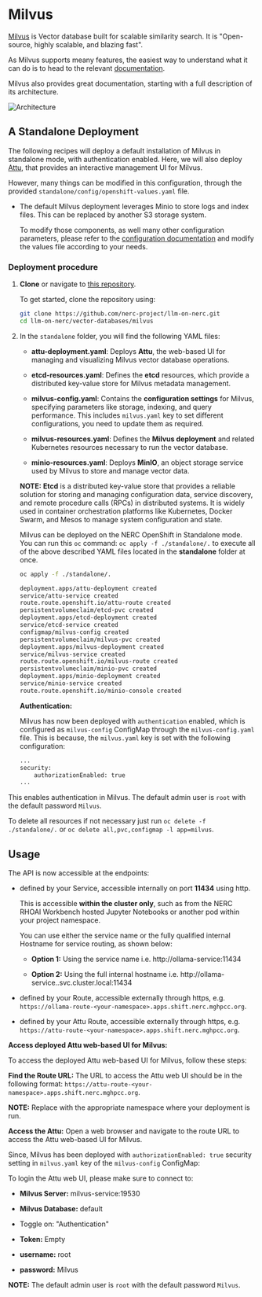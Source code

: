 # Milvus

[Milvus](https://milvus.io/) is Vector database built for scalable similarity search. It is "Open-source, highly scalable, and blazing fast".

As Milvus supports meany features, the easiest way to understand what it can do is to head to the relevant [documentation](https://milvus.io/docs/overview.md).

Milvus also provides great documentation, starting with a full description of its architecture.

![Architecture](https://milvus.io/docs/v2.4.x/assets/milvus_architecture.png)

## A Standalone Deployment

The following recipes will deploy a default installation of Milvus in standalone mode, with authentication enabled. Here, we will also deploy [Attu](https://github.com/zilliztech/attu), that provides an interactive management UI for Milvus.

However, many things can be modified in this configuration, through the provided `standalone/config/openshift-values.yaml` file.

-   The default Milvus deployment leverages Minio to store logs and index files. This can be replaced by another S3 storage system.

    To modify those components, as well many other configuration parameters, please refer to the [configuration documentation](https://milvus.io/docs/deploy_s3.md) and modify the values file according to your needs.

### Deployment procedure

1. **Clone** or navigate to [this repository](https://github.com/nerc-project/llm-on-nerc.git).

    To get started, clone the repository using:

    ```sh
    git clone https://github.com/nerc-project/llm-on-nerc.git
    cd llm-on-nerc/vector-databases/milvus
    ```

2. In the `standalone` folder, you will find the following YAML files:

    -   **attu-deployment.yaml**: Deploys **Attu**, the web-based UI for managing and visualizing Milvus vector database operations.

    -   **etcd-resources.yaml**: Defines the **etcd** resources, which provide a distributed key-value store for Milvus metadata management.

    -   **milvus-config.yaml**: Contains the **configuration settings** for Milvus, specifying parameters like storage, indexing, and query performance.
    This includes `milvus.yaml` key to set different configurations, you need to update them as required.

    -   **milvus-resources.yaml**: Defines the **Milvus deployment** and related Kubernetes resources necessary to run the vector database.

    -   **minio-resources.yaml**: Deploys **MinIO**, an object storage service used by Milvus to store and manage vector data.

    **NOTE:** **Etcd** is a distributed key-value store that provides a reliable solution for storing and managing configuration data, service discovery, and remote procedure calls (RPCs) in distributed systems. It is widely used in container orchestration platforms like Kubernetes, Docker Swarm, and Mesos to manage system configuration and state.

    Milvus can be deployed on the NERC OpenShift in Standalone mode. You can run this `oc` command: `oc apply -f ./standalone/.` to execute all of the above described YAML files located in the **standalone** folder at once.

    ```sh
    oc apply -f ./standalone/.

    deployment.apps/attu-deployment created
    service/attu-service created
    route.route.openshift.io/attu-route created
    persistentvolumeclaim/etcd-pvc created
    deployment.apps/etcd-deployment created
    service/etcd-service created
    configmap/milvus-config created
    persistentvolumeclaim/milvus-pvc created
    deployment.apps/milvus-deployment created
    service/milvus-service created
    route.route.openshift.io/milvus-route created
    persistentvolumeclaim/minio-pvc created
    deployment.apps/minio-deployment created
    service/minio-service created
    route.route.openshift.io/minio-console created
    ```

    **Authentication:**

    Milvus has now been deployed with `authentication` enabled, which is configured as `milvus-config` ConfigMap through the `milvus-config.yaml` file. This is because, the `milvus.yaml` key is set with the following configuration:

    ```sh
    ...
    security:
        authorizationEnabled: true
    ...
    ```

This enables authentication in Milvus. The default admin user is `root` with the default password `Milvus`.

To delete all resources if not necessary just run `oc delete -f ./standalone/.` or `oc delete all,pvc,configmap -l app=milvus`.

## Usage

The API is now accessible at the endpoints:

-   defined by your Service, accessible internally on port **11434** using http.

    This is accessible **within the cluster only**, such as from the NERC RHOAI Workbench hosted Jupyter Notebooks or another pod within your project namespace.

    You can use either the service name or the fully qualified internal Hostname for service routing, as shown below:

    -   **Option 1:** Using the service name i.e. http://ollama-service:11434

    -   **Option 2:** Using the full internal hostname i.e. http://ollama-service.<your-namespace>.svc.cluster.local:11434

-   defined by your Route, accessible externally through https, e.g. `https://ollama-route-<your-namespace>.apps.shift.nerc.mghpcc.org`.

-   defined by your Attu Route, accessible externally through https, e.g. `https://attu-route-<your-namespace>.apps.shift.nerc.mghpcc.org`.

**Access deployed Attu web-based UI for Milvus:**

To access the deployed Attu web-based UI for Milvus, follow these steps:

**Find the Route URL:** The URL to access the Attu web UI should be in the following format: `https://attu-route-<your-namespace>.apps.shift.nerc.mghpcc.org`.

**NOTE:** Replace <your-namespace> with the appropriate namespace where your deployment is run.

**Access the Attu:** Open a web browser and navigate to the route URL to access the Attu web-based UI for Milvus.

Since, Milvus has been deployed with `authorizationEnabled: true` security setting in `milvus.yaml` key of the `milvus-config` ConfigMap:

To login the Attu web UI, please make sure to connect to:

-   **Milvus Server:** milvus-service:19530

-   **Milvus Database:** default

-   Toggle on: "Authentication"

-   **Token:** Empty

-   **username:** root

-   **password:** Milvus

**NOTE:** The default admin user is `root` with the default password `Milvus`.
